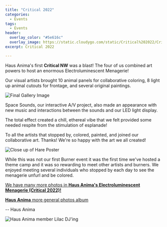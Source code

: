 ```yaml
---
title: "Critical 2022"
categories:
  - Events
tags:
  - Events
header:
  overlay_color: "#5e616c"
  overlay_image: https://static.cloudygo.com/static/Critical%202022/CriticalPoster.jpg
excerpt: Critical 2022

---
```


Haus Anima's first **Critical NW** was a blast! The four of us combined art powers to host an enormous Electroluminescent Menagerie!

Our visual artists brought 10 animal panels for collaborative coloring, 8 light up animal cutouts for frontage, and several original paintings.

<img src="https://static.cloudygo.com/static/Critical%202022/GalleryFinal.jpg" alt="Final Gallery Image" class="full">

Space Sounds, our interactive A/V project, also made an appearance with new music and interactions between the sounds and our LED light display.

The total effect created a chill, ethereal vibe that we felt provided some needed respite from the stimulation of esplanade!

To all the artists that stopped by, colored, painted, and joined our collaborative art. Thanks! We're so happy with the art we all created!

<img src="https://static.cloudygo.com/static/Critical%202022/HareFinal.jpg" alt="Close up of Hare Poster" class="full">

While this was not our first Burner event it was the first time we've hosted a theme camp and it was so rewarding to meet
other artists and burners. We enjoyed meeting several individuals who stopped by each day to see the menagerie unfurl
and be colored.

[We have many more photos in **Haus Anima's Electroluminescent Menagerie (Critical 2022)!**](https://photos.app.goo.gl/zrAwxmLNjxAJSDHj6)

[**Haus Anima** more general photos album](https://photos.app.goo.gl/mJWY73HfQs2qP4zC7)

-- Haus Anima

<img src="https://static.cloudygo.com/static/Critical%202022/DJ%20Lilac.jpg" alt="Haus Anima member Lilac DJ'ing" class="full">
